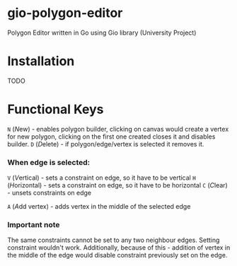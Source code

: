 # gio-polygon-editor
Polygon Editor written in Go using Gio library (University Project)

# Installation
TODO

# Functional Keys
`N` (*N*ew) - enables polygon builder, clicking on canvas would create a vertex for new polygon, clicking on the first one created closes it and disables builder. 
`D` (*D*elete) - if polygon/edge/vertex is selected it removes it.

### When edge is selected:
`V` (*V*ertical) - sets a constraint on edge, so it have to be vertical
`H` (*H*orizontal) - sets a constraint on edge, so it have to be horizontal
`C` (*C*lear) - unsets constraints on edge

`A` (*A*dd vertex) - adds vertex in the middle of the selected edge

### Important note
The same constraints cannot be set to any two neighbour edges. Setting constraint wouldn't work. Additionally, because of this - addition of vertex in the middle of the edge would disable constraint previously set on the edge.
